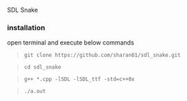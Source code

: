 SDL Snake

### installation

open terminal and execute below commands

>`git clone https://github.com/sharan01/sdl_snake.git`

>`cd sdl_snake`

>`g++ *.cpp -lSDL -lSDL_ttf -std=c++0x`

>`./a.out`


